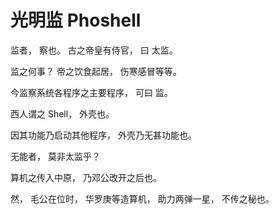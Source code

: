 # 光明监 Phoshell

监者， 察也。 古之帝皇有侍官， 曰 太监。 

监之何事？ 帝之饮食起居， 伤寒感冒等等。

今监察系统各程序之主要程序， 可曰 监。 

西人谓之 Shell， 外壳也。 

因其功能乃启动其他程序， 外壳乃无甚功能也。

无能者， 莫非太监乎？

算机之传入中原， 乃邓公改开之后也。 

然， 毛公在位时， 华罗庚等造算机， 助力两弹一星， 不传之秘也。

